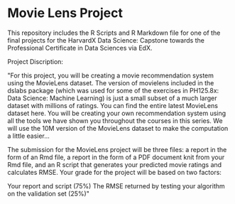 # Movie Lens Project

This repository includes the R Scripts and R Markdown file for one of the final projects for the HarvardX Data Science: Capstone towards the Professional Certificate in Data Sciences via EdX. 

Project Discription:

"For this project, you will be creating a movie recommendation system using the MovieLens dataset. The version of movielens included in the dslabs package (which was used for some of the exercises in PH125.8x: Data Science: Machine Learning) is just a small subset of a much larger dataset with millions of ratings. You can find the entire latest MovieLens dataset here. You will be creating your own recommendation system using all the tools we have shown you throughout the courses in this series. We will use the 10M version of the MovieLens dataset to make the computation a little easier...

The submission for the MovieLens project will be three files: a report in the form of an Rmd file, a report in the form of a PDF document knit from your Rmd file, and an R script that generates your predicted movie ratings and calculates RMSE. Your grade for the project will be based on two factors:

Your report and script (75%)
The RMSE returned by testing your algorithm on the validation set (25%)" 
